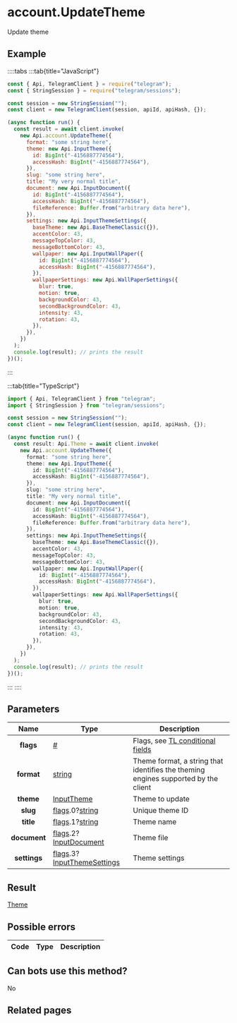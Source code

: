 # account.UpdateTheme

Update theme

## Example

::::tabs
:::tab{title="JavaScript"}

```js
const { Api, TelegramClient } = require("telegram");
const { StringSession } = require("telegram/sessions");

const session = new StringSession("");
const client = new TelegramClient(session, apiId, apiHash, {});

(async function run() {
  const result = await client.invoke(
    new Api.account.UpdateTheme({
      format: "some string here",
      theme: new Api.InputTheme({
        id: BigInt("-4156887774564"),
        accessHash: BigInt("-4156887774564"),
      }),
      slug: "some string here",
      title: "My very normal title",
      document: new Api.InputDocument({
        id: BigInt("-4156887774564"),
        accessHash: BigInt("-4156887774564"),
        fileReference: Buffer.from("arbitrary data here"),
      }),
      settings: new Api.InputThemeSettings({
        baseTheme: new Api.BaseThemeClassic({}),
        accentColor: 43,
        messageTopColor: 43,
        messageBottomColor: 43,
        wallpaper: new Api.InputWallPaper({
          id: BigInt("-4156887774564"),
          accessHash: BigInt("-4156887774564"),
        }),
        wallpaperSettings: new Api.WallPaperSettings({
          blur: true,
          motion: true,
          backgroundColor: 43,
          secondBackgroundColor: 43,
          intensity: 43,
          rotation: 43,
        }),
      }),
    })
  );
  console.log(result); // prints the result
})();
```

:::

:::tab{title="TypeScript"}

```ts
import { Api, TelegramClient } from "telegram";
import { StringSession } from "telegram/sessions";

const session = new StringSession("");
const client = new TelegramClient(session, apiId, apiHash, {});

(async function run() {
  const result: Api.Theme = await client.invoke(
    new Api.account.UpdateTheme({
      format: "some string here",
      theme: new Api.InputTheme({
        id: BigInt("-4156887774564"),
        accessHash: BigInt("-4156887774564"),
      }),
      slug: "some string here",
      title: "My very normal title",
      document: new Api.InputDocument({
        id: BigInt("-4156887774564"),
        accessHash: BigInt("-4156887774564"),
        fileReference: Buffer.from("arbitrary data here"),
      }),
      settings: new Api.InputThemeSettings({
        baseTheme: new Api.BaseThemeClassic({}),
        accentColor: 43,
        messageTopColor: 43,
        messageBottomColor: 43,
        wallpaper: new Api.InputWallPaper({
          id: BigInt("-4156887774564"),
          accessHash: BigInt("-4156887774564"),
        }),
        wallpaperSettings: new Api.WallPaperSettings({
          blur: true,
          motion: true,
          backgroundColor: 43,
          secondBackgroundColor: 43,
          intensity: 43,
          rotation: 43,
        }),
      }),
    })
  );
  console.log(result); // prints the result
})();
```

:::
::::

## Parameters

|     Name     | Type                                                                                                                                                   | Description                                                                                             |
| :----------: | ------------------------------------------------------------------------------------------------------------------------------------------------------ | ------------------------------------------------------------------------------------------------------- |
|  **flags**   | [#](https://core.telegram.org/type/%23)                                                                                                                | Flags, see [TL conditional fields](https://core.telegram.org/mtproto/TL-combinators#conditional-fields) |
|  **format**  | [string](https://core.telegram.org/type/string)                                                                                                        | Theme format, a string that identifies the theming engines supported by the client                      |
|  **theme**   | [InputTheme](https://core.telegram.org/type/InputTheme)                                                                                                | Theme to update                                                                                         |
|   **slug**   | [flags](https://core.telegram.org/mtproto/TL-combinators#conditional-fields).0?[string](https://core.telegram.org/type/string)                         | Unique theme ID                                                                                         |
|  **title**   | [flags](https://core.telegram.org/mtproto/TL-combinators#conditional-fields).1?[string](https://core.telegram.org/type/string)                         | Theme name                                                                                              |
| **document** | [flags](https://core.telegram.org/mtproto/TL-combinators#conditional-fields).2?[InputDocument](https://core.telegram.org/type/InputDocument)           | Theme file                                                                                              |
| **settings** | [flags](https://core.telegram.org/mtproto/TL-combinators#conditional-fields).3?[InputThemeSettings](https://core.telegram.org/type/InputThemeSettings) | Theme settings                                                                                          |

## Result

[Theme](https://core.telegram.org/type/Theme)

## Possible errors

| Code | Type | Description |
| :--: | ---- | ----------- |

## Can bots use this method?

No

## Related pages
